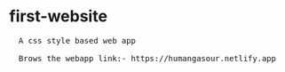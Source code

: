 # first-website

<pre>
  A css style based web app 

  Brows the webapp link:- https://humangasour.netlify.app
</pre>
